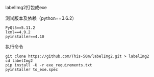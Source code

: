 labelImg2打包成exe



测试版本及依赖（python==3.6.2）

```
PyQt5==5.11.2
lxml==4.9.2
pyinstaller==4.10
```



执行命令

```
git clone https://github.com/This-50m/labelImg2.git > labelImg2
cd labelImg2
pip install -U -r exe_requirements.txt
pyinstaller to_exe.spec
```

